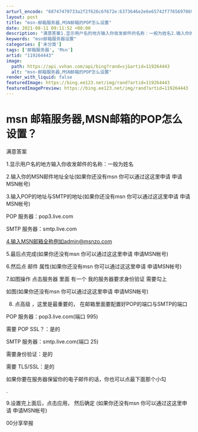 ```yaml
---
arturl_encode: "68747470733a2f2f626c6f672e:6373646e2e6e65742f77656978696e5f33363034383033312f:61727469636c652f64657461696c732f313139323634343433"
layout: post
title: "msn-邮箱服务器,MSN邮箱的POP怎么设置"
date: 2021-08-11 09:11:52 +08:00
description: "满意答案1.显示用户名的地方输入你收发邮件的名称：一般为姓名2.输入你的MSN邮件地址全址(如果你还"
keywords: "msn邮箱服务器设置"
categories: ['未分类']
tags: ['邮箱服务器', 'Msn']
artid: "119264443"
image:
  path: https://api.vvhan.com/api/bing?rand=sj&artid=119264443
  alt: "msn-邮箱服务器,MSN邮箱的POP怎么设置"
render_with_liquid: false
featuredImage: https://bing.ee123.net/img/rand?artid=119264443
featuredImagePreview: https://bing.ee123.net/img/rand?artid=119264443
---
```


# msn 邮箱服务器,MSN邮箱的POP怎么设置？

满意答案

1.显示用户名的地方输入你收发邮件的名称：一般为姓名

2.输入你的MSN邮件地址全址(如果你还没有msn 你可以通过这这里申请 申请MSN帐号)

3.输入POP的地址与SMTP的地址(如果你还没有msn 你可以通过这这里申请 申请MSN帐号)

POP 服务器：pop3.live.com

SMTP 服务器：smtp.live.com

4.输入MSN邮箱全称例如admin@msnzo.com

5.最后点完成(如果你还没有msn 你可以通过这这里申请 申请MSN帐号)

6.然后点 邮件 属性(如果你还没有msn 你可以通过这这里申请 申请MSN帐号)

7.如图操作 点击服务器 里面 有一个 我的服务器要求身份验证 需要勾上

如图(如果你还没有msn 你可以通过这这里申请 申请MSN帐号)

8. 点高级 ，这里是最重要的， 在邮箱里面要配置好POP的端口与SMTP的端口

POP 服务器：pop3.live.com(端口 995)

需要 POP SSL？：是的

SMTP 服务器：smtp.live.com(端口 25)

需要身份验证：是的

需要 TLS/SSL：是的

如果你要在服务器保留你的电子邮件的话，你也可以点最下面那个小勾

.

9.设置完上面后，点击应用， 然后确定 (如果你还没有msn 你可以通过这这里申请 申请MSN帐号)

00分享举报